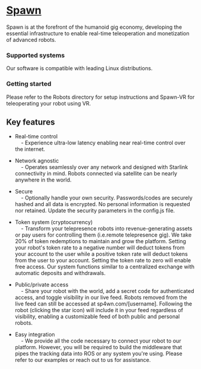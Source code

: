 # [Spawn](https://sp4wn.com)

Spawn is at the forefront of the humanoid gig economy, developing the essential infrastructure to enable real-time teleoperation and monetization of advanced robots.

### Supported systems
Our software is compatible with leading Linux distributions.

### Getting started
Please refer to the Robots directory for setup instructions and Spawn-VR for teleoperating your robot using VR. 

## Key features
- Real-time control  
    &nbsp;&nbsp;&nbsp;&nbsp;- Experience ultra-low latency enabling near real-time control over the internet. 

-  Network agnostic  
    &nbsp;&nbsp;&nbsp;&nbsp;- Operates seamlessly over any network and designed with Starlink connectivity in mind. Robots connected via satellite can be nearly anywhere in the world.

- Secure  
    &nbsp;&nbsp;&nbsp;&nbsp;- Optionally handle your own security. Passwords/codes are securely hashed and all data is encrypted. No personal information is requested nor retained. Update the security parameters in the config.js file.

- Token system (cryptocurrency)  
    &nbsp;&nbsp;&nbsp;&nbsp;- Transform your telepresence robots into revenue-generating assets or pay users for controlling them (i.e.remote telepresence gig). We take 20% of token redemptions to maintain and grow the platform. Setting your robot's token rate to a negative number will deduct tokens from your account to the user while a positive token rate will deduct tokens from the user to your account. Setting the token rate to zero will enable free access. Our system functions similar to a centralized exchange with automatic deposits and withdrawals.

- Public/private access  
    &nbsp;&nbsp;&nbsp;&nbsp;- Share your robot with the world, add a secret code for authenticated access, and toggle visibility in our live feed. Robots removed from the live feed can still be accessed at sp4wn.com/[username]. Following the robot (clicking the star icon) will include it in your feed regardless of visibility, enabling a customizable feed of both public and personal robots.

- Easy integration  
    &nbsp;&nbsp;&nbsp;&nbsp;- We provide all the code necessary to connect your robot to our platform. However, you will be required to build the middleware that pipes the tracking data into ROS or any system you're using. Please refer to our examples or reach out to us for assistance.